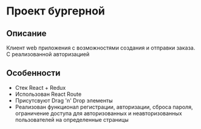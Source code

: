 # Проект бургерной
## Описание

Клиент web приложения с возможностями создания и отправки заказа. С реализованной авторизацией

## Особенности

* Стек React + Redux
* Использован React Route
* Присутсвуют Drag 'n' Drop элементы
* Реализован функционал регистрации, авторизации, сброса пароля, ограничение доступа для авторизованных и неавторизованных пользователей на определенные страницы
